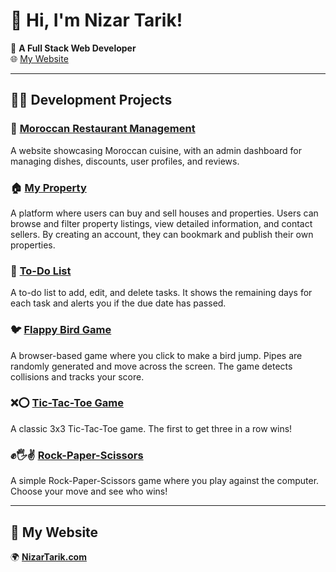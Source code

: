 # 👋 Hi, I'm Nizar Tarik!

🎯 **A Full Stack Web Developer**  
🌐 [My Website](https://nizartarik.github.io/Portfolio/)

---

## 👨‍💻 Development Projects

### 🍲 [Moroccan Restaurant Management](https://github.com/NizarTarik/Marokkanisches-Restaurant)
A website showcasing Moroccan cuisine, with an admin dashboard for managing dishes, discounts, user profiles, and reviews.

### 🏠 [My Property](https://github.com/NizarTarik/MyProperty)
A platform where users can buy and sell houses and properties. Users can browse and filter property listings, view detailed information, and contact sellers. By creating an account, they can bookmark and publish their own properties.

### 📝 [To-Do List](https://github.com/NizarTarik/To-Do-List)
A to-do list to add, edit, and delete tasks. It shows the remaining days for each task and alerts you if the due date has passed.
### 🐦 [Flappy Bird Game](https://github.com/NizarTarik/Flappy-Bird)
A browser-based game where you click to make a bird jump. Pipes are randomly generated and move across the screen. The game detects collisions and tracks your score.

### ❌⭕ [Tic-Tac-Toe Game](https://github.com/NizarTarik/tic-tac-toe-Game)
A classic 3x3 Tic-Tac-Toe game. The first to get three in a row wins!

### ✊🖐✌ [Rock-Paper-Scissors](https://github.com/NizarTarik/Rock-Paper-Scissors)
A simple Rock-Paper-Scissors game where you play against the computer. Choose your move and see who wins!

---

## 🤳 My Website

🌍 **[NizarTarik.com](https://NizarTarik.com)**
